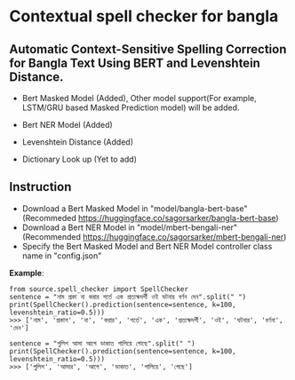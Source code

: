 # Contextual spell checker for bangla

## Automatic Context-Sensitive Spelling Correction for Bangla Text Using BERT and Levenshtein Distance.

- Bert Masked Model (Added), Other model support(For example, LSTM/GRU based Masked Prediction model) will be added. 

- Bert NER Model (Added)
- Levenshtein Distance (Added)
- Dictionary Look up (Yet to add)

## Instruction
- Download a Bert Masked Model in "model/bangla-bert-base" (Recommeded https://huggingface.co/sagorsarker/bangla-bert-base)
- Download a Bert NER Model in "model/mbert-bengali-ner" (Recommended https://huggingface.co/sagorsarker/mbert-bengali-ner)
- Specify the Bert Masked Model and Bert NER Model controller class name in "config.json" 

**Example**:

```
from source.spell_checker import SpellChecker
sentence = "নাম প্রকা না করার শর্তে এক প্রত্যক্ষদর্শী ওই ঘটনার বর্ণন দেন".split(" ")
print(SpellChecker().prediction(sentence=sentence, k=100, levenshtein_ratio=0.5)))
>>> ['নাম', 'প্রকাশ', 'না', 'করার', 'শর্তে', 'এক', 'প্রত্যক্ষদর্শী', 'ওই', 'ঘটনার', 'বর্ণনা', 'দেন']

sentence = "পুলিশ আসা আগে ডাকাত পালিয়ে গোছে".split(" ")
print(SpellChecker().prediction(sentence=sentence, k=100, levenshtein_ratio=0.5)))
>>> ['পুলিশ', 'আসার', 'আগে', 'ডাকাত', 'পালিয়ে', 'গেছে']

```
